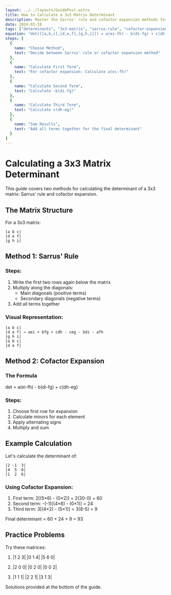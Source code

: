 ```yaml
---
layout: ../../layouts/GuidePost.astro
title: How to Calculate a 3x3 Matrix Determinant
description: Master the Sarrus' rule and cofactor expansion methods for calculating 3x3 matrix determinants with clear examples.
date: 2024-03-18
tags: ["determinants", "3x3-matrix", "sarrus-rule", "cofactor-expansion"]
equation: "det([[a,b,c],[d,e,f],[g,h,i]]) = a(ei-fh) - b(di-fg) + c(dh-eg)"
steps: [
  {
    name: "Choose Method",
    text: "Decide between Sarrus' rule or cofactor expansion method"
  },
  {
    name: "Calculate First Term",
    text: "For cofactor expansion: Calculate a(ei-fh)"
  },
  {
    name: "Calculate Second Term",
    text: "Calculate -b(di-fg)"
  },
  {
    name: "Calculate Third Term",
    text: "Calculate c(dh-eg)"
  },
  {
    name: "Sum Results",
    text: "Add all terms together for the final determinant"
  }
]
---
```


# Calculating a 3x3 Matrix Determinant

This guide covers two methods for calculating the determinant of a 3x3 matrix: Sarrus' rule and cofactor expansion.

## The Matrix Structure

For a 3x3 matrix:
```
|a b c|
|d e f|
|g h i|
```

## Method 1: Sarrus' Rule

### Steps:

1. Write the first two rows again below the matrix
2. Multiply along the diagonals:
   - Main diagonals (positive terms)
   - Secondary diagonals (negative terms)
3. Add all terms together

### Visual Representation:
```
|a b c|
|d e f| → aei + bfg + cdh - ceg - bdi - afh
|g h i|
|a b c|
|d e f|
```

## Method 2: Cofactor Expansion

### The Formula
det = a(ei-fh) - b(di-fg) + c(dh-eg)

### Steps:

1. Choose first row for expansion
2. Calculate minors for each element
3. Apply alternating signs
4. Multiply and sum

## Example Calculation

Let's calculate the determinant of:
```
|2 -1  3|
|4  5  0|
|1  2  6|
```

### Using Cofactor Expansion:

1. First term: 2[(5×6) - (0×2)] = 2(30-0) = 60
2. Second term: -(-1)[(4×6) - (0×1)] = 24
3. Third term: 3[(4×2) - (5×1)] = 3(8-5) = 9

Final determinant = 60 + 24 + 9 = 93

## Practice Problems

Try these matrices:

1. |1 2 3|
   |0 1 4|
   |5 6 0|

2. |2 0 0|
   |0 2 0|
   |0 0 2|

3. |1 1 1|
   |2 2 1|
   |3 1 3|

Solutions provided at the bottom of the guide.